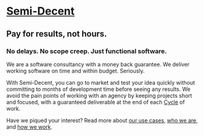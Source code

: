 # [Semi-Decent](https://www.semi-decent.com/)
## Pay for results, not hours.

### No delays. No scope creep. Just functional software.

We are a software consultancy with a money back guarantee. We deliver working software on time and within budget. Seriously.

With Semi-Decent, you can go to market and test your idea quickly without committing to months of development time before seeing any results. We avoid the pain points of working with an agency by keeping projects short and focused, with a guaranteed deliverable at the end of each [Cycle](https://www.semi-decent.com/how-we-work#cycles) of work.

Have we piqued your interest? Read more about [our use cases](https://www.semi-decent.com/use-cases), [who we are](https://www.semi-decent.com/about), and [how we work](https://www.semi-decent.com/how-we-work).

